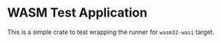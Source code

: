 # WASM Test Application

This is a simple crate to test wrapping the runner for `wasm32-wasi` target.
